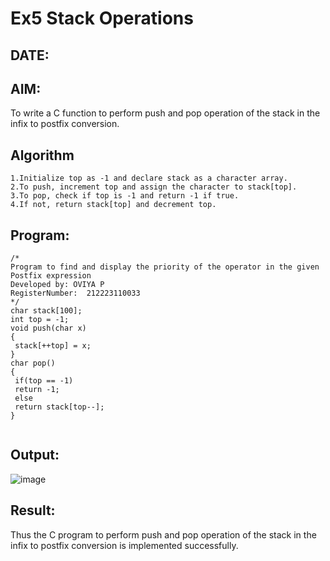 # Ex5 Stack Operations
## DATE:
## AIM:
To write a C function to perform push and pop operation of the stack in the infix to postfix conversion.

## Algorithm
```
1.Initialize top as -1 and declare stack as a character array.
2.To push, increment top and assign the character to stack[top].
3.To pop, check if top is -1 and return -1 if true.
4.If not, return stack[top] and decrement top.

``` 

## Program:
```
/*
Program to find and display the priority of the operator in the given Postfix expression
Developed by: OVIYA P
RegisterNumber:  212223110033
*/
char stack[100];
int top = -1;
void push(char x)
{
 stack[++top] = x;
}
char pop()
{
 if(top == -1)
 return -1;
 else
 return stack[top--];
}


```

## Output:
![image](https://github.com/user-attachments/assets/a38787c7-b24a-4ad8-9f06-16c5b428d6b5)



## Result:
Thus the C program to perform push and pop operation of the stack in the infix to postfix conversion is implemented successfully.
